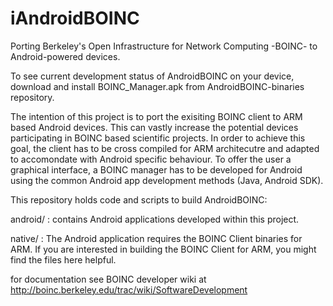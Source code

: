 iAndroidBOINC
============

Porting Berkeley's Open Infrastructure for Network Computing -BOINC- to Android-powered devices.

To see current development status of AndroidBOINC on your device, download and install BOINC_Manager.apk from AndroidBOINC-binaries repository.

The intention of this project is to port the exisiting BOINC client to ARM based Android devices. This can vastly increase the potential devices participating in BOINC based scientific projects. In order to achieve this goal, the client has to be cross compiled for ARM architecutre and adapted to accomondate with Android specific behaviour. To offer the user a graphical interface, a BOINC manager has to be developed for Android using the common Android app development methods (Java, Android SDK).

This repository holds code and scripts to build AndroidBOINC:

android/ :
contains Android applications developed within this project.

native/ :
The Android application requires the BOINC Client binaries for ARM. If you are interested in building the BOINC Client for ARM, you might find the files here helpful.

for documentation see BOINC developer wiki at http://boinc.berkeley.edu/trac/wiki/SoftwareDevelopment	 

